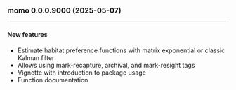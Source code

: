 ### momo 0.0.0.9000 (2025-05-07)

---

#### New features

- Estimate habitat preference functions with matrix exponential or classic
  Kalman filter
- Allows using mark-recapture, archival, and mark-resight tags
- Vignette with introduction to package usage
- Function documentation

<br><br>
